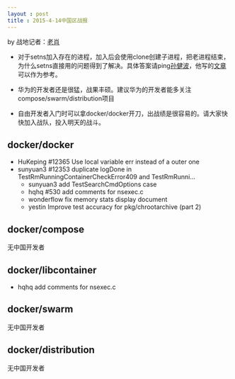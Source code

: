 ```yaml
---
layout : post
title : 2015-4-14中国区战报
---
```


by 战地记者：[老肖](https://github.com/xiaods)

- 对于setns加入存在的进程，加入后会使用clone创建子进程，把老进程结束，为什么setns直接用的问题得到了解决。具体答案请ping[孙健波](https://github.com/wonderflow)，他写的[文章](http://www.infoq.com/cn/articles/docker-kernel-knowledge-namespace-resource-isolation)可以作为参考。

- 华为的开发者还是很猛，战果丰硕。建议华为的开发者能多关注compose/swarm/distribution项目

- 自由开发者入门时可以拿docker/docker开刀，出战绩是很容易的。请大家快快加入战队，投入明天的战斗。

## docker/docker

- HuKeping #12365 Use local variable err instead of a outer one
- sunyuan3 #12353 duplicate logDone in TestRmRunningContainerCheckError409 and
  TestRmRunni…
  - sunyuan3 add TestSearchCmdOptions case
  - hqhq #530 add comments for nsexec.c
  - wonderflow fix memory stats display document
  - yestin Improve test accuracy for pkg/chrootarchive (part 2)

## docker/compose
无中国开发者

## docker/libcontainer

- hqhq add comments for nsexec.c


## docker/swarm
无中国开发者

## docker/distribution
无中国开发者